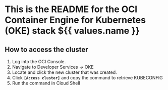 # This is the README for the OCI Container Engine for Kubernetes (OKE) stack ${{ values.name }}

## How to access the cluster
1. Log into the OCI Console.
2. Navigate to Developer Services -> OKE
3. Locate and click the new cluster that was created.
4. Click **`[Access cluster]`** and copy the command to retrieve KUBECONFIG
5. Run the command in Cloud Shell